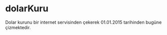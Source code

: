 # dolarKuru
 Dolar kurunu bir internet servisinden çekerek 01.01.2015 tarihinden bugüne çizmektedir.
